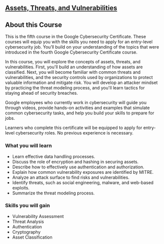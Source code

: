 ## [Assets, Threats, and Vulnerabilities](https://www.coursera.org/learn/assets-threats-and-vulnerabilities?specialization=google-cybersecurity)

## About this Course

This is the fifth course in the Google Cybersecurity Certificate. These courses will equip you with the skills you need to apply for an entry-level cybersecurity job. You’ll build on your understanding of the topics that were introduced in the fourth Google Cybersecurity Certificate course.

In this course, you will explore the concepts of assets, threats, and vulnerabilities. First, you'll build an understanding of how assets are classified. Next, you will become familiar with common threats and vulnerabilities, and the security controls used by organizations to protect valuable information and mitigate risk. You will develop an attacker mindset by practicing the threat modeling process, and you'll learn tactics for staying ahead of security breaches.

Google employees who currently work in cybersecurity will guide you through videos, provide hands-on activities and examples that simulate common cybersecurity tasks, and help you build your skills to prepare for jobs. 

Learners who complete this certificate will be equipped to apply for entry-level cybersecurity roles. No previous experience is necessary.

### What you will learn

- Learn effective data handling processes.
- Discuss the role of encryption and hashing in securing assets.
- Describe how to effectively use authentication and authorization. 
- Explain how common vulnerability exposures are identified by MITRE.
- Analyze an attack surface to find risks and vulnerabilities.
- Identify threats, such as social engineering, malware, and web-based exploits.
- Summarize the threat modeling process.

### Skills you will gain

- Vulnerability Assessment
- Threat Analysis
- Authentication
- Cryptography
- Asset Classification
